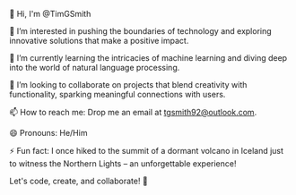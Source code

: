 👋 Hi, I'm @TimGSmith

👀 I’m interested in pushing the boundaries of technology and exploring innovative solutions that make a positive impact.

🌱 I’m currently learning the intricacies of machine learning and diving deep into the world of natural language processing.

💞️ I’m looking to collaborate on projects that blend creativity with functionality, sparking meaningful connections with users.

📫 How to reach me: Drop me an email at tgsmith92@outlook.com.

😄 Pronouns: He/Him

⚡ Fun fact: I once hiked to the summit of a dormant volcano in Iceland just to witness the Northern Lights – an unforgettable experience!

Let's code, create, and collaborate! 🚀


<!---
TimGSmith/TimGSmith is a ✨ special ✨ repository because its `README.md` (this file) appears on your GitHub profile.
You can click the Preview link to take a look at your changes.
--->
